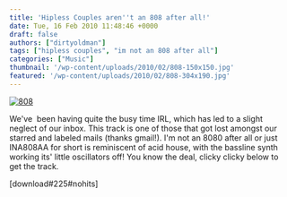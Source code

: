 ```yaml
---
title: 'Hipless Couples aren''t an 808 after all!'
date: Tue, 16 Feb 2010 11:48:46 +0000
draft: false
authors: ["dirtyoldman"]
tags: ["hipless couples", "im not an 808 after all"]
categories: ["Music"]
thumbnail: '/wp-content/uploads/2010/02/808-150x150.jpg'
featured: '/wp-content/uploads/2010/02/808-304x190.jpg'
---
```


[![](/wp-content/uploads/2010/02/808.jpg "808")](/2010/02/16/hipless-couples-arent-an-808-after-all/attachment/808/)

We've  been having quite the busy time IRL, which has led to a slight neglect of our inbox. This track is one of those that got lost amongst our starred and labeled mails (thanks gmail!). I'm not an 8080 after all or just INA808AA for short is reminiscent of acid house, with the bassline synth working its' little oscillators off! You know the deal, clicky clicky below to get the track.

\[download#225#nohits\]

